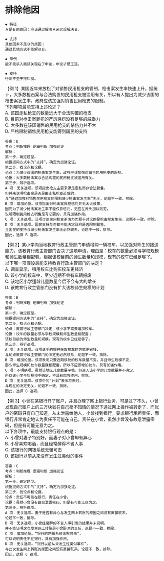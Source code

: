 # 排除他因

```
◆ 特征
Ａ是Ｂ的原因；应该通过解决Ａ来实现解决Ｂ。

◆ 支持
其他因素不是Ｂ的原因；
通过其他方式不能解决Ｂ。
```

```
◆ 举例
能不能杀入面试关键在于申论，申论才是王道。

◆ 支持
行测不至于拖后腿。
```

【例 1】某国近年来放松了对销售民用枪支的管制，枪击案发生率快速上升。据统计，大多数枪击案与合法购置的民用枪支被滥用有关，所以有人提出为减少该国的枪击案发生率，政府应该加强对销售民用枪支的限制。  
下列哪项最能支持上述论述？  
A. 该国走私枪支的数量远大于合法购置的枪支  
B. 目前对枪击案罪犯的严厉惩罚没有足够的威慑力  
C. 大多数在该国销售的民用枪支的杀伤力并不大  
D. 严格限制销售民用枪支能得到国民的支持

```
答案：B
考点：判断推理 逻辑判断 加强论证
解析：
第一步，确定题型。
根据提问方式中的“支持”，确定为加强论证。
第二步，找论点和论据。
论点：为减少该国的枪击案发生率，政府应该加强对销售民用枪支的限制。
论据：大多数枪击案与合法购置的民用枪支被滥用有关。
第三步，辨析选项。
A 项：无关选项。该项指出枪支主要来源是走私而非合法销售，
但并未说明枪击案是否是由走私枪支造成的，
与“通过加强对销售民用枪支的限制减少枪击案发生率”无关，论题不一致，排除。
B 项：增加论据。该项指出对枪击案罪犯惩罚并无太大效果，
因而为了减少枪击案发生率不能仅靠惩罚，更应在源头加以防范，
说明限制民用枪支销售是有必要的，具有加强作用。
C 项：无关选项。该项讨论民用枪支杀伤力而题干讨论的是枪击案发生率，论题不一致，排除。
D 项：无关选项。国民支持与否都不能决定政府是否限制销售，
且国民的支持与减少枪击案发生率无必然联系，论题不一致，排除。
因此，选择 B 选项。
```

【例 2】某小学向当地教育行政主管部门申请增购一辆校车，以加强对师生的接送能力。该教育行政主管部门否决了这项申请，理由是：校车的数量必须与学校规模和师生数量相配套。根据该校目前的师生数量和规模，现有的校车已经足够了。  
以下哪一项假设最能支持教育行政主管部门的决定？  
A. 调查显示，租用校车比购买校车更经济  
B. 该小学的校车中，至少近期不会有车辆报废  
C. 该地区小学适龄儿童数量今后不会有大的增长  
D. 该教育行政主管部门没有扩大该校师生规模的计划

```
答案：B
考点：判断推理 逻辑判断 加强论证
解析：
第一步，确定题型。
根据提问方式中的“支持”，确定为加强论证。
第二步，找论点和论据。
论点：教育行政主管部门决定：该小学不需要增加校车。
论据：校车的数量必须与学校规模和师生数量相配套；
该校目前的师生数量和规模，现有的校车已经足够了。
第三步，辨析选项。
A 项：无关选项。该项说明的哪种获取校车的方式更省钱，
与论点教育行政主管部门的决定无必然联系，论题不一致，排除。
B 项：增加论据。该项表明只要近期该校的校车数量不变，并且师生规模不变，
那么师生规模和校车数量就相配套，所以不应该增加校车，具有加强作用。
C 项：不明确项。虽然该地区儿童数量平稳，但进入该小学的儿童数量并不确定，
所以该小学今后规模不确定，不具有加强作用，排除。
D 项：无关选项。该项中的“计划”表示将来时，
与现在的决定无关，论题不一致，排除。
因此，选择 B 选项。
```

【例 3】小曾在某银行开了账户，并且办理了网上银行业务，可是过了不久，小曾发现自己账户上的三万块钱在自己毫不知情的情况下通过网上操作被转走了，而账户的密码只有自己知道，从未泄露给他人，小曾找到银行，要求银行承担责任，而银行非常肯定地认为责任不可能在自己，责任在小曾，虽然小曾没有故意泄露密码，但是有可能无意为之。  
以下各项中，最能支持银行观点的是：  
A. 小曾对妻子特别好，而妻子对小曾却有异心  
B. 小曾喜欢喝酒，而且经常醉得不省人事  
C. 该银行的网银系统无懈可击  
D. 该银行以前从来没有发生过类似的事件

```
答案：C
考点：判断推理 逻辑判断 加强论证
解析：
第一步，确定题型。
根据提问方式中的“支持”，确定为加强论证。
第二步，找论点和论据。
论点：责任不可能在银行，责任在小曾。
论据：虽然小曾没有故意泄露密码，但是有可能无意为之。
第三步，辨析选项。
A 项：无关选项。妻子是否有异心与发生网上转账的原因之间没有直接联系，
论题不一致，排除。
B 项：无关选项。小曾经常醉的不省人事引发的结果并未说明，
并不能证明这次发生网上转账是小曾醉酒的责任，论题不一致，排除。
C 项：增加论据。“银行的网银系统无懈可击”，
可以说明责任不在银行，具有加强作用。
D 项：无关选项。“银行以前从未发生过类似事件”，
与此次发生网上转账的原因之间没有直接联系，论题不一致，排除。
因此，选择 C 选项。
```
